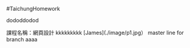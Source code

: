 #TaichungHomework

dododdodod

課程名稱：網頁設計
kkkkkkkkk
[James](./image/p1.jpg）
 master line
for branch aaaa
